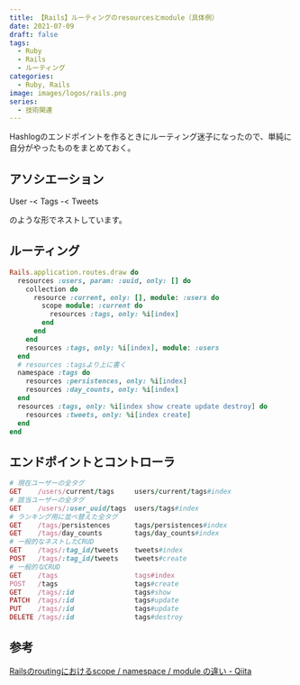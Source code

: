 ```yaml
---
title: 【Rails】ルーティングのresourcesとmodule（具体例）
date: 2021-07-09
draft: false
tags:
  - Ruby
  - Rails
  - ルーティング
categories:
  - Ruby, Rails
image: images/logos/rails.png
series:
  - 技術関連
---
```


Hashlogのエンドポイントを作るときにルーティング迷子になったので、単純に自分がやったものをまとめておく。


## アソシエーション

User -< Tags -< Tweets

のような形でネストしています。


## ルーティング

```rb:routes.rb
Rails.application.routes.draw do
  resources :users, param: :uuid, only: [] do
    collection do
      resource :current, only: [], module: :users do
        scope module: :current do
          resources :tags, only: %i[index]
        end
      end
    end
    resources :tags, only: %i[index], module: :users
  end
  # resources :tagsより上に書く
  namespace :tags do
    resources :persistences, only: %i[index]
    resources :day_counts, only: %i[index]
  end
  resources :tags, only: %i[index show create update destroy] do
    resources :tweets, only: %i[index create]
  end
end
```


## エンドポイントとコントローラ

```rb
# 現在ユーザーの全タグ
GET    /users/current/tags     users/current/tags#index
# 該当ユーザーの全タグ
GET    /users/:user_uuid/tags  users/tags#index
# ランキング用に並べ替えた全タグ
GET    /tags/persistences      tags/persistences#index
GET    /tags/day_counts        tags/day_counts#index
# 一般的なネストしたCRUD
GET    /tags/:tag_id/tweets    tweets#index
POST   /tags/:tag_id/tweets    tweets#create
# 一般的なCRUD
GET    /tags                   tags#index
POST   /tags                   tags#create
GET    /tags/:id               tags#show
PATCH  /tags/:id               tags#update
PUT    /tags/:id               tags#update
DELETE /tags/:id               tags#destroy
```


## 参考

[Railsのroutingにおけるscope / namespace / module の違い \- Qiita](https://qiita.com/ryosuketter/items/9240d8c2561b5989f049)

